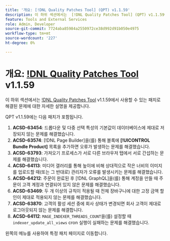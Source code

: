 ```yaml
---
title: '개요: [!DNL Quality Patches Tool] (QPT) v1.1.59'
description: 이 하위 섹션에서는  [!DNL Quality Patches Tool] (QPT) v1.1.59에서 사용할 수 있는 패치로 해결된 문제에 대한 자세한 설명을 제공합니다.
feature: Tools and External Services
role: Admin, Developer
source-git-commit: 7724aba85984a2550972ce38d992d91b050e4975
workflow-type: tm+mt
source-wordcount: '227'
ht-degree: 0%

---
```


# 개요: [!DNL Quality Patches Tool](QPT) v1.1.59

이 하위 섹션에서는 [!DNL Quality Patches Tool](QPT) v1.1.59에서 사용할 수 있는 패치로 해결된 문제에 대한 자세한 설명을 제공합니다.

QPT v1.1.59에는 다음 패치가 포함됩니다.

1. **ACSD-63454**: 드롭다운 및 다중 선택 특성의 기본값이 데이터베이스에 제대로 저장되지 않는 문제를 해결했습니다.
1. **ACSD-63574**: [!DNL Page Builder]을(를) 통해 블록에 **[!UICONTROL Bundle Product]** 목록을 추가하면 오류가 발생하는 문제를 해결했습니다.
1. **ACSD-63793**: 가져오기 프로세스가 서로 다른 브라우저 탭에서 서로 간섭하는 문제를 해결했습니다.
1. **ACSD-64113**: 미디어 갤러리를 통해 높이에 비해 상대적으로 작은 너비의 이미지를 업로드할 때(또는 그 반대로) 관리자가 오류를 발생시키는 문제를 해결했습니다.
1. **ACSD-64212**: 주문이 완료된 후 [!DNL GraphQL]을(를) 통해 계정을 만들 때 주문이 고객 계정과 연결되어 있지 않은 문제를 해결했습니다.
1. **ACSD-63469**: 두 개 이상의 규칙이 적용될 때 전체 장바구니에 대한 고정 금액 할인이 제대로 적용되지 않는 문제를 해결했습니다.
1. **ACSD-63870**: 고객의 활성 세션 중에 회사 상태가 변경되면 회사 고객이 제대로 로그아웃되지 않는 문제를 해결합니다.
1. **ACSD-64112**: `MAGE_INDEXER_THREADS_COUNT`을(를) 설정할 때 `indexer_update_all_views` cron 실행이 실패하는 문제를 해결했습니다.

왼쪽의 메뉴를 사용하여 특정 패치 페이지로 이동합니다.
